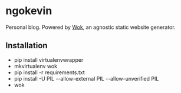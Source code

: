 # ngokevin

Personal blog. Powered by [Wok](http://wok.mythmon.com/), an agnostic static
website generator.

## Installation

- pip install virtualenvwrapper
- mkvirtualenv wok
- pip install -r requirements.txt
- pip install -U PIL --allow-external PIL --allow-unverified PIL
- wok
